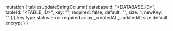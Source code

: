 mutation {
    tablesUpdateStringColumn(
        databaseId: "<DATABASE_ID>",
        tableId: "<TABLE_ID>",
        key: "",
        required: false,
        default: "<DEFAULT>",
        size: 1,
        newKey: ""
    ) {
        key
        type
        status
        error
        required
        array
        _createdAt
        _updatedAt
        size
        default
        encrypt
    }
}
